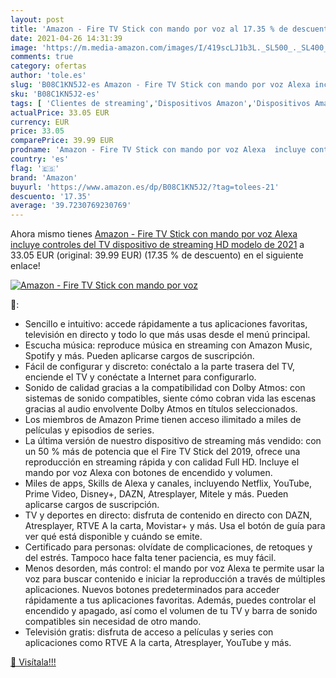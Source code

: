 ```yaml
---
layout: post
title: 'Amazon - Fire TV Stick con mando por voz al 17.35 % de descuento'
date: 2021-04-26 14:31:39
image: 'https://m.media-amazon.com/images/I/419scLJ1b3L._SL500_._SL400_.jpg'
comments: true
category: ofertas
author: 'tole.es'
slug: 'B08C1KN5J2-es Amazon - Fire TV Stick con mando por voz Alexa incluye...'
sku: 'B08C1KN5J2-es'
tags: [ 'Clientes de streaming','Dispositivos Amazon','Dispositivos Amazon y Accesorios','Dispositivos para el streaming','Dispositivos para streaming','Electrónica','Equipos de audio y Hi-Fi','Fire TV','Servidores multimedia','alexa','amazon', ]
actualPrice: 33.05 EUR
currency: EUR
price: 33.05
comparePrice: 39.99 EUR
prodname: 'Amazon - Fire TV Stick con mando por voz Alexa  incluye controles del TV   dispositivo de streaming HD  modelo de 2021'
country: 'es'
flag: '🇪🇸'
brand: 'Amazon'
buyurl: 'https://www.amazon.es/dp/B08C1KN5J2/?tag=tolees-21'
descuento: '17.35'
average: '39.7230769230769'
---
```


Ahora mismo tienes [Amazon - Fire TV Stick con mando por voz Alexa  incluye controles del TV   dispositivo de streaming HD  modelo de 2021](https://www.amazon.es/dp/B08C1KN5J2/?tag=tolees-21) a 33.05 EUR (original: 39.99 EUR) (17.35 %  de descuento) en el siguiente enlace!

[![Amazon - Fire TV Stick con mando por voz](https://m.media-amazon.com/images/I/419scLJ1b3L._SL500_._SL400_.jpg)](https://www.amazon.es/dp/B08C1KN5J2/?tag=tolees-21)

🔎:

- Sencillo e intuitivo: accede rápidamente a tus aplicaciones favoritas, televisión en directo y todo lo que más usas desde el menú principal.
- Escucha música: reproduce música en streaming con Amazon Music, Spotify y más. Pueden aplicarse cargos de suscripción.
- Fácil de configurar y discreto: conéctalo a la parte trasera del TV, enciende el TV y conéctate a Internet para configurarlo.
- Sonido de calidad gracias a la compatibilidad con Dolby Atmos: con sistemas de sonido compatibles, siente cómo cobran vida las escenas gracias al audio envolvente Dolby Atmos en títulos seleccionados.
- Los miembros de Amazon Prime tienen acceso ilimitado a miles de películas y episodios de series.
- La última versión de nuestro dispositivo de streaming más vendido: con un 50 % más de potencia que el Fire TV Stick del 2019, ofrece una reproducción en streaming rápida y con calidad Full HD. Incluye el mando por voz Alexa con botones de encendido y volumen.
- Miles de apps, Skills de Alexa y canales, incluyendo Netflix, YouTube, Prime Video, Disney+, DAZN, Atresplayer, Mitele y más. Pueden aplicarse cargos de suscripción.
- TV y deportes en directo: disfruta de contenido en directo con DAZN, Atresplayer, RTVE A la carta, Movistar+ y más. Usa el botón de guía para ver qué está disponible y cuándo se emite.
- Certificado para personas: olvídate de complicaciones, de retoques y del estrés. Tampoco hace falta tener paciencia, es muy fácil.
- Menos desorden, más control: el mando por voz Alexa te permite usar la voz para buscar contenido e iniciar la reproducción a través de múltiples aplicaciones. Nuevos botones predeterminados para acceder rápidamente a tus aplicaciones favoritas. Además, puedes controlar el encendido y apagado, así como el volumen de tu TV y barra de sonido compatibles sin necesidad de otro mando.
- Televisión gratis: disfruta de acceso a películas y series con aplicaciones como RTVE A la carta, Atresplayer, YouTube y más.

[🛒 Visítala!!!](https://www.amazon.es/dp/B08C1KN5J2/?tag=tolees-21)
